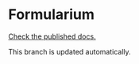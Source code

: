 # Formularium

[Check the published docs.](https://corollarium.github.io/Formularium/)

This branch is updated automatically.